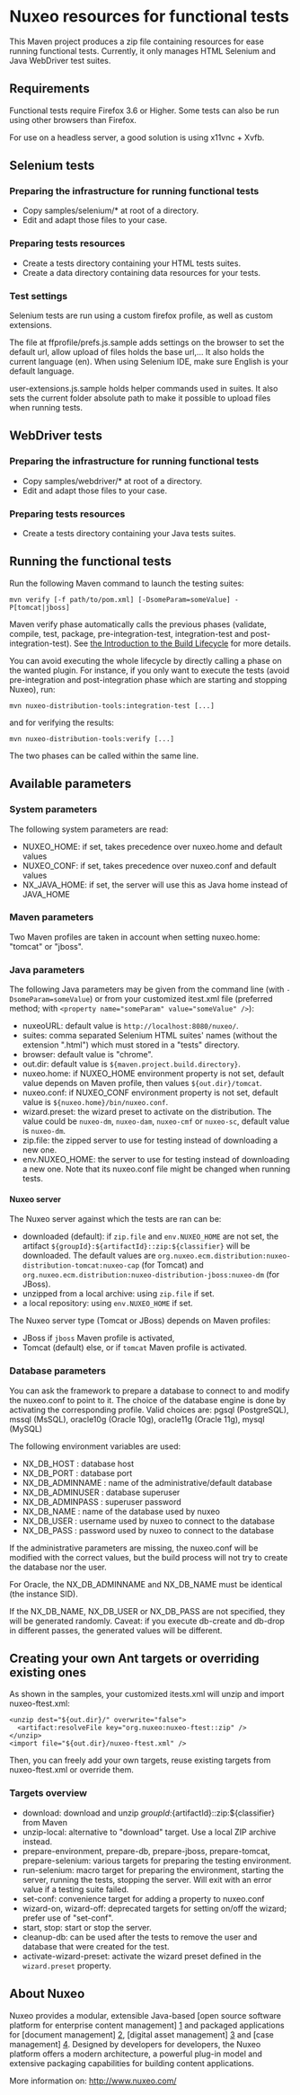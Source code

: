 # Nuxeo resources for functional tests

This Maven project produces a zip file containing resources for ease running functional tests.
Currently, it only manages HTML Selenium and Java WebDriver test suites.

## Requirements

Functional tests require Firefox 3.6 or Higher. Some tests can also be
run using other browsers than Firefox.

For use on a headless server, a good solution is using x11vnc + Xvfb.

## Selenium tests

### Preparing the infrastructure for running functional tests

  * Copy samples/selenium/* at root of a directory.
  * Edit and adapt those files to your case.

### Preparing tests resources

  * Create a tests directory containing your HTML tests suites.
  * Create a data directory containing data resources for your tests.

### Test settings

Selenium tests are run using a custom firefox profile, as well as
custom extensions.

The file at ffprofile/prefs.js.sample adds settings on the browser to
set the default url, allow upload of files holds the base url,...  It
also holds the current language (en). When using Selenium IDE, make
sure English is your default language.

user-extensions.js.sample holds helper commands used in suites. It
also sets the current folder absolute path to make it possible to
upload files when running tests.

## WebDriver tests

### Preparing the infrastructure for running functional tests

  * Copy samples/webdriver/* at root of a directory.
  * Edit and adapt those files to your case.

### Preparing tests resources

  * Create a tests directory containing your Java tests suites.

## Running the functional tests

  Run the following Maven command to launch the testing suites:

    mvn verify [-f path/to/pom.xml] [-DsomeParam=someValue] -P[tomcat|jboss]

  Maven verify phase automatically calls the previous phases (validate, compile,
  test, package, pre-integration-test, integration-test and post-integration-test).
  See [the Introduction to the Build Lifecycle](http://maven.apache.org/guides/introduction/introduction-to-the-lifecycle.html#Lifecycle_Reference)
  for more details.

  You can avoid executing the whole lifecycle by directly calling a phase on the wanted plugin.
  For instance, if you only want to execute the tests (avoid pre-integration and post-integration phase
  which are starting and stopping Nuxeo), run:

    mvn nuxeo-distribution-tools:integration-test [...]

  and for verifying the results:

    mvn nuxeo-distribution-tools:verify [...]

  The two phases can be called within the same line.

## Available parameters

### System parameters

  The following system parameters are read:

  * NUXEO_HOME: if set, takes precedence over nuxeo.home and default values
  * NUXEO_CONF: if set, takes precedence over nuxeo.conf and default values
  * NX\_JAVA\_HOME: if set, the server will use this as Java home instead of JAVA_HOME

### Maven parameters

  Two Maven profiles are taken in account when setting nuxeo.home: "tomcat" or "jboss".

### Java parameters

  The following Java parameters may be given from the command line (with `-DsomeParam=someValue`)
  or from your customized itest.xml file (preferred method; with `<property name="someParam" value="someValue" />`):

  * nuxeoURL: default value is `http://localhost:8080/nuxeo/`.
  * suites: comma separated Selenium HTML suites' names (without the extension ".html") which must stored in a "tests" directory.
  * browser: default value is "chrome".
  * out.dir: default value is `${maven.project.build.directory}`.
  * nuxeo.home: if NUXEO_HOME environment property is not set, default value depends on Maven profile, then values `${out.dir}/tomcat`.
  * nuxeo.conf: if NUXEO_CONF environment property is not set, default value is `${nuxeo.home}/bin/nuxeo.conf`.
  * wizard.preset: the wizard preset to activate on the distribution. The value could be `nuxeo-dm`, `nuxeo-dam`, `nuxeo-cmf` or `nuxeo-sc`, default value is `nuxeo-dm`.
  * zip.file: the zipped server to use for testing instead of downloading a new one.
  * env.NUXEO_HOME: the server to use for testing instead of downloading a new one. Note that its nuxeo.conf file might be changed when running tests.

#### Nuxeo server

The Nuxeo server against which the tests are ran can be:

  * downloaded (default): if `zip.file` and `env.NUXEO_HOME` are not set,
    the artifact `${groupId}:${artifactId}::zip:${classifier}` will be downloaded.
    The default values are `org.nuxeo.ecm.distribution:nuxeo-distribution-tomcat:nuxeo-cap` (for Tomcat)
    and `org.nuxeo.ecm.distribution:nuxeo-distribution-jboss:nuxeo-dm` (for JBoss).
  * unzipped from a local archive: using `zip.file` if set.
  * a local repository: using `env.NUXEO_HOME` if set.

The Nuxeo server type (Tomcat or JBoss) depends on Maven profiles:

  * JBoss if `jboss` Maven profile is activated,
  * Tomcat (default) else, or if `tomcat` Maven profile is activated.

### Database parameters

  You can ask the framework to prepare a database to connect to and modify the nuxeo.conf to point to it.
  The choice of the database engine is done by activating the corresponding profile.
  Valid choices are: pgsql (PostgreSQL), mssql (MsSQL), oracle10g (Oracle 10g), oracle11g (Oracle 11g), mysql (MySQL)

  The following environment variables are used:

  * NX\_DB\_HOST : database host
  * NX\_DB\_PORT : database port
  * NX\_DB\_ADMINNAME : name of the administrative/default database
  * NX\_DB\_ADMINUSER : database superuser
  * NX\_DB\_ADMINPASS : superuser password
  * NX\_DB\_NAME : name of the database used by nuxeo
  * NX\_DB\_USER : username used by nuxeo to connect to the database
  * NX\_DB\_PASS : password used by nuxeo to connect to the database

  If the administrative parameters are missing, the nuxeo.conf will be modified with the correct values,
  but the build process will not try to create the database nor the user.

  For Oracle, the NX\_DB\_ADMINNAME and NX\_DB\_NAME must be identical (the instance SID).

  If the NX\_DB\_NAME, NX\_DB\_USER or NX\_DB\_PASS are not specified, they will be generated randomly.
  Caveat: if you execute db-create and db-drop in different passes, the generated values will be different.

## Creating your own Ant targets or overriding existing ones

  As shown in the samples, your customized itests.xml will unzip and import nuxeo-ftest.xml:

    <unzip dest="${out.dir}/" overwrite="false">
      <artifact:resolveFile key="org.nuxeo:nuxeo-ftest::zip" />
    </unzip>
    <import file="${out.dir}/nuxeo-ftest.xml" />

  Then, you can freely add your own targets, reuse existing targets from nuxeo-ftest.xml or override them.

### Targets overview

  * download: download and unzip ${groupId}:${artifactId}::zip:${classifier} from Maven
  * unzip-local: alternative to "download" target. Use a local ZIP archive instead.
  * prepare-environment, prepare-db, prepare-jboss, prepare-tomcat, prepare-selenium: various targets for preparing the testing environment.
  * run-selenium: macro target for preparing the environment, starting the server, running the tests, stopping the server.
  Will exit with an error value if a testing suite failed.
  * set-conf: convenience target for adding a property to nuxeo.conf
  * wizard-on, wizard-off: deprecated targets for setting on/off the wizard; prefer use of "set-conf".
  * start, stop: start or stop the server.
  * cleanup-db: can be used after the tests to remove the user and database that were created for the test.
  * activate-wizard-preset: activate the wizard preset defined in the `wizard.preset` property.

## About Nuxeo

Nuxeo provides a modular, extensible Java-based [open source software platform for enterprise content management] [1] and packaged
applications for [document management] [2], [digital asset management] [3] and [case management] [4]. Designed by developers for developers,
the Nuxeo platform offers a modern architecture, a powerful plug-in model and extensive packaging capabilities for building content applications.

[1]: http://www.nuxeo.com/en/products/ep
[2]: http://www.nuxeo.com/en/products/document-management
[3]: http://www.nuxeo.com/en/products/dam
[4]: http://www.nuxeo.com/en/products/case-management

More information on: <http://www.nuxeo.com/>
